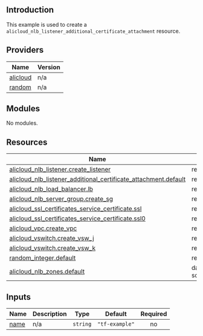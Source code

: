 <!-- BEGIN_TF_DOCS -->
## Introduction

This example is used to create a `alicloud_nlb_listener_additional_certificate_attachment` resource.

## Providers

| Name | Version |
|------|---------|
| <a name="provider_alicloud"></a> [alicloud](#provider\_alicloud) | n/a |
| <a name="provider_random"></a> [random](#provider\_random) | n/a |

## Modules

No modules.

## Resources

| Name | Type |
|------|------|
| [alicloud_nlb_listener.create_listener](https://registry.terraform.io/providers/aliyun/alicloud/latest/docs/resources/nlb_listener) | resource |
| [alicloud_nlb_listener_additional_certificate_attachment.default](https://registry.terraform.io/providers/aliyun/alicloud/latest/docs/resources/nlb_listener_additional_certificate_attachment) | resource |
| [alicloud_nlb_load_balancer.lb](https://registry.terraform.io/providers/aliyun/alicloud/latest/docs/resources/nlb_load_balancer) | resource |
| [alicloud_nlb_server_group.create_sg](https://registry.terraform.io/providers/aliyun/alicloud/latest/docs/resources/nlb_server_group) | resource |
| [alicloud_ssl_certificates_service_certificate.ssl](https://registry.terraform.io/providers/aliyun/alicloud/latest/docs/resources/ssl_certificates_service_certificate) | resource |
| [alicloud_ssl_certificates_service_certificate.ssl0](https://registry.terraform.io/providers/aliyun/alicloud/latest/docs/resources/ssl_certificates_service_certificate) | resource |
| [alicloud_vpc.create_vpc](https://registry.terraform.io/providers/aliyun/alicloud/latest/docs/resources/vpc) | resource |
| [alicloud_vswitch.create_vsw_j](https://registry.terraform.io/providers/aliyun/alicloud/latest/docs/resources/vswitch) | resource |
| [alicloud_vswitch.create_vsw_k](https://registry.terraform.io/providers/aliyun/alicloud/latest/docs/resources/vswitch) | resource |
| [random_integer.default](https://registry.terraform.io/providers/hashicorp/random/latest/docs/resources/integer) | resource |
| [alicloud_nlb_zones.default](https://registry.terraform.io/providers/aliyun/alicloud/latest/docs/data-sources/nlb_zones) | data source |

## Inputs

| Name | Description | Type | Default | Required |
|------|-------------|------|---------|:--------:|
| <a name="input_name"></a> [name](#input\_name) | n/a | `string` | `"tf-example"` | no |
<!-- END_TF_DOCS -->    